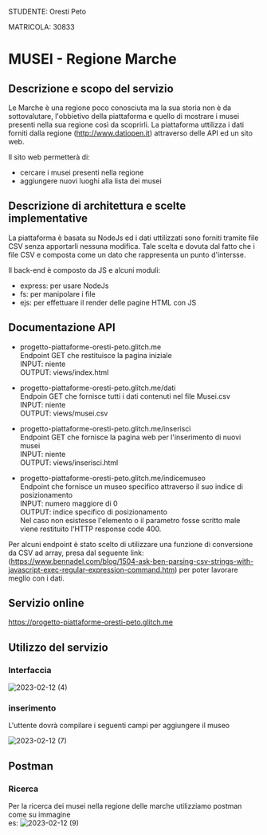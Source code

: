 STUDENTE: Oresti Peto

MATRICOLA: 30833

# MUSEI - Regione Marche

## Descrizione e scopo del servizio

Le Marche è una regione poco conosciuta ma la sua storia non è da sottovalutare, l'obbietivo della piattaforma e quello di mostrare i musei
presenti nella sua regione così da scoprirli.
La piattaforma uttilizza i dati forniti dalla regione (http://www.datiopen.it) attraverso delle API ed un sito web.

Il sito web permetterà di:
- cercare i musei presenti nella regione
- aggiungere nuovi luoghi alla lista dei musei

## Descrizione di architettura e scelte implementative

La piattaforma è basata su NodeJs ed i dati uttilizzati sono forniti tramite file CSV senza apportarli nessuna modifica.
Tale scelta e dovuta dal fatto che i file CSV e composta come un dato che rappresenta un punto d'intersse.

Il back-end è composto da JS e alcuni moduli:
- express: per usare NodeJs
- fs: per manipolare i file
- ejs: per effettuare il render delle pagine HTML con JS

## Documentazione API

- progetto-piattaforme-oresti-peto.glitch.me \
  Endpoint GET che restituisce la pagina iniziale \
  INPUT: niente \
  OUTPUT: views/index.html
 
- progetto-piattaforme-oresti-peto.glitch.me/dati \
  Endpoin GET che fornisce tutti i dati contenuti nel file Musei.csv \
  INPUT: niente \
  OUTPUT: views/musei.csv
  
- progetto-piattaforme-oresti-peto.glitch.me/inserisci \
  Endpoint GET che fornisce la pagina web per l'inserimento di nuovi musei \
  INPUT: niente \
  OUTPUT: views/inserisci.html
  
- progetto-piattaforme-oresti-peto.glitch.me/indicemuseo \
  Endpoint che fornisce un museo specifico attraverso il suo indice di posizionamento \
  INPUT: numero maggiore di 0 \
  OUTPUT: indice specifico di posizionamento \
  Nel caso non esistesse l'elemento o il parametro fosse scritto male viene restituito l'HTTP response code 400.
  
Per alcuni endpoint è stato scelto di utilizzare una funzione di conversione da CSV ad array, presa dal seguente link: (https://www.bennadel.com/blog/1504-ask-ben-parsing-csv-strings-with-javascript-exec-regular-expression-command.htm) per poter lavorare meglio con i dati.
  ## Servizio online
  https://progetto-piattaforme-oresti-peto.glitch.me
  
  ## Utilizzo del servizio
  
  ### Interfaccia
  
  ![2023-02-12 (4)](https://user-images.githubusercontent.com/124849452/218340258-71c7297c-4771-49a4-8a22-6d721252a12b.png)
  
  ### inserimento
  
  L'uttente dovrà compilare i seguenti campi per aggiungere il museo
  
  ![2023-02-12 (7)](https://user-images.githubusercontent.com/124849452/218340472-e941eef1-d3d1-4b2a-b872-81d107d179c6.png)
  
  ## Postman 
  
  ### Ricerca
  
  Per la ricerca dei musei nella regione delle marche utilizziamo postman come su immagine \
  es:
  ![2023-02-12 (9)](https://user-images.githubusercontent.com/124849452/218340815-211722fb-2e89-4230-a3e2-ff07a2200c35.png)

  

  

 

